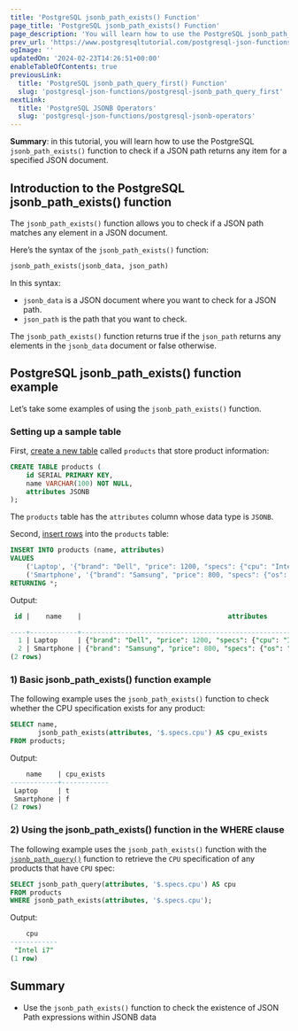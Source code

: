 ```yaml
---
title: 'PostgreSQL jsonb_path_exists() Function'
page_title: 'PostgreSQL jsonb_path_exists() Function'
page_description: 'You will learn how to use the PostgreSQL jsonb_path_exists() function to check if a JSON path returns any item for a specified JSON document.'
prev_url: 'https://www.postgresqltutorial.com/postgresql-json-functions/postgresql-jsonb_path_exists/'
ogImage: ''
updatedOn: '2024-02-23T14:26:51+00:00'
enableTableOfContents: true
previousLink:
  title: 'PostgreSQL jsonb_path_query_first() Function'
  slug: 'postgresql-json-functions/postgresql-jsonb_path_query_first'
nextLink:
  title: 'PostgreSQL JSONB Operators'
  slug: 'postgresql-json-functions/postgresql-jsonb-operators'
---
```


**Summary**: in this tutorial, you will learn how to use the PostgreSQL `jsonb_path_exists()` function to check if a JSON path returns any item for a specified JSON document.

## Introduction to the PostgreSQL jsonb_path_exists() function

The `jsonb_path_exists()` function allows you to check if a JSON path matches any element in a JSON document.

Here’s the syntax of the `jsonb_path_exists()` function:

```sql
jsonb_path_exists(jsonb_data, json_path)
```

In this syntax:

- `jsonb_data` is a JSON document where you want to check for a JSON path.
- `json_path` is the path that you want to check.

The `jsonb_path_exists()` function returns true if the `json_path` returns any elements in the `jsonb_data` document or false otherwise.

## PostgreSQL jsonb_path_exists() function example

Let’s take some examples of using the `jsonb_path_exists()` function.

### Setting up a sample table

First, [create a new table](../postgresql-tutorial/postgresql-create-table) called `products` that store product information:

```sql
CREATE TABLE products (
    id SERIAL PRIMARY KEY,
    name VARCHAR(100) NOT NULL,
    attributes JSONB
);
```

The `products` table has the `attributes` column whose data type is `JSONB`.

Second, [insert rows](../postgresql-tutorial/postgresql-insert-multiple-rows) into the `products` table:

```sql
INSERT INTO products (name, attributes)
VALUES
    ('Laptop', '{"brand": "Dell", "price": 1200, "specs": {"cpu": "Intel i7", "ram": "16GB"}}'),
    ('Smartphone', '{"brand": "Samsung", "price": 800, "specs": {"os": "Android", "storage": "128GB"}}')
RETURNING *;

```

Output:

```sql
 id |    name    |                                     attributes

----+------------+------------------------------------------------------------------------------------
  1 | Laptop     | {"brand": "Dell", "price": 1200, "specs": {"cpu": "Intel i7", "ram": "16GB"}}
  2 | Smartphone | {"brand": "Samsung", "price": 800, "specs": {"os": "Android", "storage": "128GB"}}
(2 rows)
```

### 1\) Basic jsonb_path_exists() function example

The following example uses the `jsonb_path_exists()` function to check whether the CPU specification exists for any product:

```sql
SELECT name,
       jsonb_path_exists(attributes, '$.specs.cpu') AS cpu_exists
FROM products;
```

Output:

```sql
    name    | cpu_exists
------------+------------
 Laptop     | t
 Smartphone | f
(2 rows)
```

### 2\) Using the jsonb_path_exists() function in the WHERE clause

The following example uses the `jsonb_path_exists()` function with the [`jsonb_path_query()`](postgresql-jsonb_path_query) function to retrieve the `CPU` specification of any products that have `CPU` spec:

```sql
SELECT jsonb_path_query(attributes, '$.specs.cpu') AS cpu
FROM products
WHERE jsonb_path_exists(attributes, '$.specs.cpu');
```

Output:

```sql
    cpu
------------
 "Intel i7"
(1 row)
```

## Summary

- Use the `jsonb_path_exists()` function to check the existence of JSON Path expressions within JSONB data

